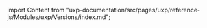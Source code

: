 
import Content from "uxp-documentation/src/pages/uxp/reference-js/Modules/uxp/Versions/index.md";

<Content query="product=photoshop"/>
